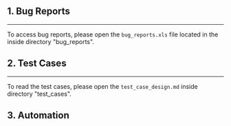 ## 1. Bug Reports

---

To access bug reports, please open the `bug_reports.xls` file located in the inside directory "bug_reports".

## 2. Test Cases

---

To read the test cases, please open the `test_case_design.md` inside directory "test_cases".

## 3. Automation
